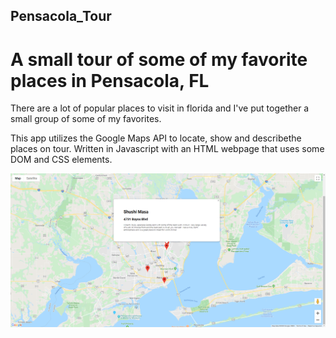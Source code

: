 ## Pensacola_Tour
# A small tour of some of my favorite places in Pensacola, FL

There are a lot of popular places to visit in florida and I've put together a small group of some of my favorites.

This app utilizes the Google Maps API to locate, show and describethe places on tour. Written in Javascript with an HTML webpage that uses some DOM and CSS elements.

![screenshot](/screenshot.png)
